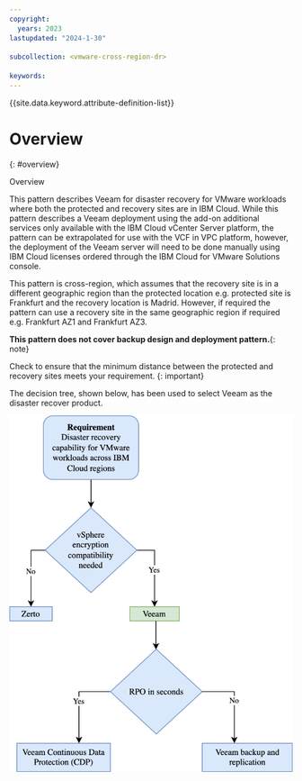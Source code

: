```yaml
---
copyright:
  years: 2023
lastupdated: "2024-1-30"

subcollection: <vmware-cross-region-dr>

keywords:
---
```

{{site.data.keyword.attribute-definition-list}}

# Overview

{: \#overview}

Overview

This pattern describes Veeam for disaster recovery for VMware workloads where both the protected and recovery sites are in IBM Cloud. While this pattern describes a Veeam deployment using the add-on additional services only available with the IBM Cloud vCenter Server platform, the pattern can be extrapolated for use with the VCF in VPC platform, however, the deployment of the Veeam server will need to be done manually using IBM Cloud licenses ordered through the IBM Cloud for VMware Solutions console.

This pattern is cross-region, which assumes that the recovery site is in a different geographic region than the protected location e.g. protected site is Frankfurt and the recovery location is Madrid. However, if required the pattern can use a recovery site in the same geographic region if required e.g. Frankfurt AZ1 and Frankfurt AZ3.

**This pattern does not cover backup design and deployment pattern.**{: note}

Check to ensure that the minimum distance between the protected and recovery sites meets your requirement. {: important}

The decision tree, shown below, has been used to select Veeam as the disaster recover product.

![A diagram of a workflow Description automatically generated](image/decision_tree-Veeam.drawio.svg)
